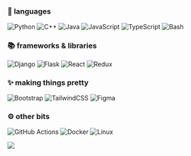 ### 🧠 languages

![Python](https://img.shields.io/badge/python-3670A0?style=flat&logo=python&logoColor=white) 
![C++](https://img.shields.io/badge/c++-%2300599C.svg?style=flat&logo=c%2B%2B&logoColor=white) 
![Java](https://img.shields.io/badge/java-%23ED8B00.svg?style=flat&logo=openjdk&logoColor=white) 
![JavaScript](https://img.shields.io/badge/javascript-%23323330.svg?style=flat&logo=javascript&logoColor=white) 
![TypeScript](https://img.shields.io/badge/typescript-%23007ACC.svg?style=flat&logo=typescript&logoColor=white) 
![Bash](https://img.shields.io/badge/bash-%23121011.svg?style=flat&logo=gnu-bash&logoColor=white) 

### 📚 frameworks & libraries
![Django](https://img.shields.io/badge/django-%23092E20.svg?style=flat&logo=django&logoColor=white) 
![Flask](https://img.shields.io/badge/flask-%23000.svg?style=flat&logo=flask&logoColor=white) 
![React](https://img.shields.io/badge/react-%2320232a.svg?style=flat&logo=react&logoColor=%2361DAFB) 
![Redux](https://img.shields.io/badge/redux-%23593d88.svg?style=flat&logo=redux&logoColor=white)

### ✨ making things pretty
![Bootstrap](https://img.shields.io/badge/bootstrap-%238511FA.svg?style=flat&logo=bootstrap&logoColor=white) 
![TailwindCSS](https://img.shields.io/badge/tailwindcss-%2338B2AC.svg?style=flat&logo=tailwind-css&logoColor=white) 
![Figma](https://img.shields.io/badge/figma-%23F24E1E.svg?style=flat&logo=figma&logoColor=white) 

### ⚙️ other bits
![GitHub Actions](https://img.shields.io/badge/github%20actions-%232671E5.svg?style=flat&logo=githubactions&logoColor=white) 
![Docker](https://img.shields.io/badge/docker-%230db7ed.svg?style=flat&logo=docker&logoColor=white)
![Linux](https://img.shields.io/badge/linux-FCC624?style=flat&logo=linux&logoColor=black)

[![](https://visitcount.itsvg.in/api?id=rumaisa-azeem&icon=0&color=0)](https://visitcount.itsvg.in)

<!-- Proudly created with GPRM ( https://gprm.itsvg.in ) -->
